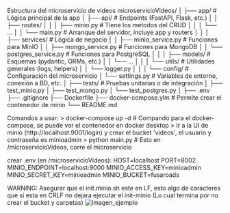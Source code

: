 Estructura del microservicio de videos
microservicioVideos/
│
├── app/                         # Lógica principal de la app
│   ├── api/                     # Endpoints (FastAPI, Flask, etc.)
│   │   ├── routes/
│   │   │   ├── minio.py         # Tiene los metodos del CRUD
│   │   │   └── ...
│   │   └── main.py              # Arranque del servidor, incluye app y routers
│   │
│   ├── services/                # Lógica de negocio
│   │   ├── minio_service.py     # Funciones para MinIO 
│   │   ├── mongo_service.py     # Funciones para MongoDB
│   │   └── postgres_service.py  # Funciones para PostgreSQL
│   │
│   ├── models/                  # Esquemas (pydantic, ORMs, etc.)
│   │   └── ...
│   │
│   └── utils/                   # Utilidades generales (logs, helpers)
│   │   └── logger.py
│   │
│   └── config/                  # Configuración del microservicio
│       └── settings.py          # Variables de entorno, conexión a BD, etc.
│
├── tests/                       # Pruebas unitarias o de integración
│   ├── test_minio.py
│   ├── test_mongo.py
│   └── test_postgres.py
│
├── .env
├── .gitignore
├── Dockerfile
├── docker-compose.ylm           # Permite crear el contenedor de minio
└── README.md

Comandos a usar:
    > docker-compose up -d      # Compando para el docker-compose, se puede ver el contenedor en docker desktop
    > Ir a la UI de minio (http://localhost:9001/login) y crear el bucket 'videos', el usuario y contraseña es minioadmin
    > python main.py            # Esto en /microservicioVideos, corre el microservicio

crear .env (en /microservicioVideos):
    HOST=localhost
    PORT=8002
    MINIO_ENDPOINT=localhost:9000
    MINIO_ACCESS_KEY=minioadmin
    MINIO_SECRET_KEY=minioadmin
    MINIO_BUCKET=fusaroads

WARNING: Asegurar que el init.minio.sh este en LF, esto algo de caracteres que si esta en CRLF no dejara ejecutar el init-minio (Lo cual termina por no crear el bucket y carpetas)
![imagen_ejemplo](image.png)